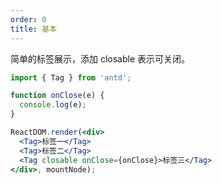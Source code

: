 ```yaml
---
order: 0
title: 基本
---
```


简单的标签展示，添加 closable 表示可关闭。

````jsx
import { Tag } from 'antd';

function onClose(e) {
  console.log(e);
}

ReactDOM.render(<div>
  <Tag>标签一</Tag>
  <Tag>标签二</Tag>
  <Tag closable onClose={onClose}>标签三</Tag>
</div>, mountNode);
````

